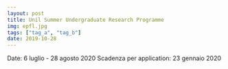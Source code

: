 ```yaml
---
layout: post
title: Unil Summer Undergraduate Research Programme
img: epfl.jpg
tags: ["tag_a", "tag_b"]
date: 2019-10-28
---
```


Date: 6 luglio - 28 agosto 2020
Scadenza per application: 23 gennaio 2020

